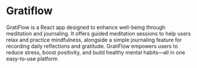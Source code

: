 # Gratiflow
GratiFlow is a React app designed to enhance well-being through meditation and journaling. It offers guided meditation sessions to help users relax and practice mindfulness, alongside a simple journaling feature for recording daily reflections and gratitude. GratiFlow empowers users to reduce stress, boost positivity, and build healthy mental habits—all in one easy-to-use platform

